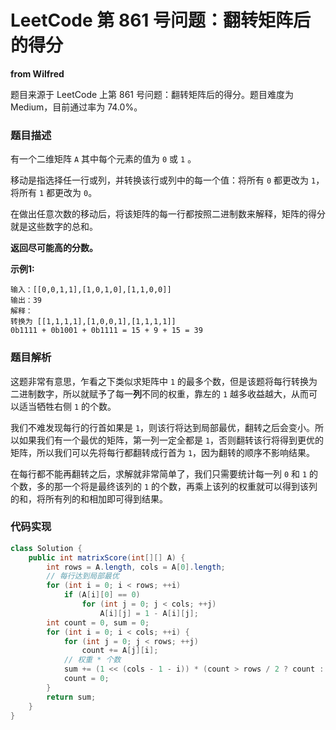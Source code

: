 # LeetCode 第 861 号问题：翻转矩阵后的得分

**from Wilfred**

题目来源于 LeetCode 上第 861 号问题：翻转矩阵后的得分。题目难度为 Medium，目前通过率为 74.0%。

### 题目描述

有一个二维矩阵 `A` 其中每个元素的值为 `0` 或 `1` 。

移动是指选择任一行或列，并转换该行或列中的每一个值：将所有 `0` 都更改为 `1`，将所有 `1` 都更改为 `0`。

在做出任意次数的移动后，将该矩阵的每一行都按照二进制数来解释，矩阵的得分就是这些数字的总和。

**返回尽可能高的分数。**

**示例1:**

```
输入：[[0,0,1,1],[1,0,1,0],[1,1,0,0]]
输出：39
解释：
转换为 [[1,1,1,1],[1,0,0,1],[1,1,1,1]]
0b1111 + 0b1001 + 0b1111 = 15 + 9 + 15 = 39
```

### 题目解析

这题非常有意思，乍看之下类似求矩阵中 `1` 的最多个数，但是该题将每行转换为二进制数字，所以就赋予了每一**列**不同的权重，靠左的 `1` 越多收益越大，从而可以适当牺牲右侧 `1` 的个数。

我们不难发现每行的行首如果是 `1`，则该行将达到局部最优，翻转之后会变小。所以如果我们有一个最优的矩阵，第一列一定全都是 `1`，否则翻转该行将得到更优的矩阵，所以我们可以先将每行都翻转成行首为 `1`，因为翻转的顺序不影响结果。

在每行都不能再翻转之后，求解就非常简单了，我们只需要统计每一列 `0` 和 `1` 的个数，多的那一个将是最终该列的 `1` 的个数，再乘上该列的权重就可以得到该列的和，将所有列的和相加即可得到结果。


### 代码实现

```java
class Solution {
    public int matrixScore(int[][] A) {
        int rows = A.length, cols = A[0].length;
        // 每行达到局部最优
        for (int i = 0; i < rows; ++i)
            if (A[i][0] == 0)
                for (int j = 0; j < cols; ++j)
                    A[i][j] = 1 - A[i][j];
        int count = 0, sum = 0;
        for (int i = 0; i < cols; ++i) {
            for (int j = 0; j < rows; ++j)
                count += A[j][i];
            // 权重 * 个数
            sum += (1 << (cols - 1 - i)) * (count > rows / 2 ? count : rows - count);
            count = 0;
        }
        return sum;
    }
}
```
